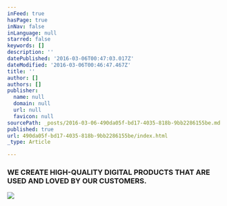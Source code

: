 ```yaml
---
inFeed: true
hasPage: true
inNav: false
inLanguage: null
starred: false
keywords: []
description: ''
datePublished: '2016-03-06T00:47:03.017Z'
dateModified: '2016-03-06T00:46:47.467Z'
title: ''
author: []
authors: []
publisher:
  name: null
  domain: null
  url: null
  favicon: null
sourcePath: _posts/2016-03-06-490da05f-bd17-4035-818b-9bb2286155be.md
published: true
url: 490da05f-bd17-4035-818b-9bb2286155be/index.html
_type: Article

---
```

### WE CREATE HIGH-QUALITY DIGITAL PRODUCTS THAT ARE USED AND LOVED BY OUR CUSTOMERS.
![](https://the-grid-user-content.s3-us-west-2.amazonaws.com/85f991e7-8068-480d-94fb-1ff8a97ab2dc.jpg)